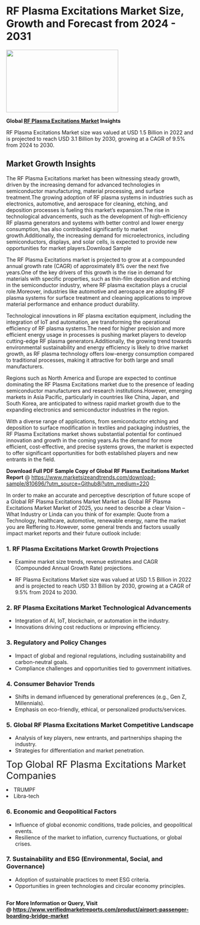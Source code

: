 <H1>RF Plasma Excitations Market Size, Growth and Forecast from 2024 - 2031</H1><img class="aligncenter size-medium wp-image-584254" src="https://thirdeyenews.in/wp-content/uploads/2024/09/Global-Market-Research-300x168.jpeg" alt="" width="300" height="168" /><p><strong>Global&nbsp;<a href="https://www.marketsizeandtrends.com/download-sample/810696/?utm_source=Github8j?utm_medium=220">RF Plasma Excitations Market</a> Insights</strong></p><p>RF Plasma Excitations Market size was valued at USD 1.5 Billion in 2022 and is projected to reach USD 3.1 Billion by 2030, growing at a CAGR of 9.5% from 2024 to 2030.</p><p><h2>Market Growth Insights</h2> <p>The RF Plasma Excitations market has been witnessing steady growth, driven by the increasing demand for advanced technologies in semiconductor manufacturing, material processing, and surface treatment.The growing adoption of RF plasma systems in industries such as electronics, automotive, and aerospace for cleaning, etching, and deposition processes is fueling this market’s expansion.The rise in technological advancements, such as the development of high-efficiency RF plasma generators and systems with better control and lower energy consumption, has also contributed significantly to market growth.Additionally, the increasing demand for microelectronics, including semiconductors, displays, and solar cells, is expected to provide new opportunities for market players.Download Sample</p> <p>The RF Plasma Excitations market is projected to grow at a compounded annual growth rate (CAGR) of approximately 8% over the next five years.One of the key drivers of this growth is the rise in demand for materials with specific properties, such as thin-film deposition and etching in the semiconductor industry, where RF plasma excitation plays a crucial role.Moreover, industries like automotive and aerospace are adopting RF plasma systems for surface treatment and cleaning applications to improve material performance and enhance product durability.</p> <p>Technological innovations in RF plasma excitation equipment, including the integration of IoT and automation, are transforming the operational efficiency of RF plasma systems.The need for higher precision and more efficient energy usage in processes is pushing market players to develop cutting-edge RF plasma generators.Additionally, the growing trend towards environmental sustainability and energy efficiency is likely to drive market growth, as RF plasma technology offers low-energy consumption compared to traditional processes, making it attractive for both large and small manufacturers.</p> <p>Regions such as North America and Europe are expected to continue dominating the RF Plasma Excitations market due to the presence of leading semiconductor manufacturers and research institutions.However, emerging markets in Asia Pacific, particularly in countries like China, Japan, and South Korea, are anticipated to witness rapid market growth due to the expanding electronics and semiconductor industries in the region.</p> <p>With a diverse range of applications, from semiconductor etching and deposition to surface modification in textiles and packaging industries, the RF Plasma Excitations market shows substantial potential for continued innovation and growth in the coming years.As the demand for more efficient, cost-effective, and precise systems grows, the market is expected to offer significant opportunities for both established players and new entrants in the field.</p> <p></p><p><span class=""><strong>Download Full PDF Sample Copy of Global RF Plasma Excitations Market Report</strong> @ <a href="https://www.marketsizeandtrends.com/download-sample/810696/?utm_source=Github8j?utm_medium=220" target="_blank">https://www.marketsizeandtrends.com/download-sample/810696/?utm_source=Github8j?utm_medium=220</a></span></p><p>In order to make an accurate and perceptive description of future scope of a Global&nbsp;RF Plasma Excitations Market Market as Global&nbsp;RF Plasma Excitations Market Market of 2025, you need to describe a clear Vision &ndash; What Industry or Linda can you think of for example: Quote from a Technology, healthcare, automotive, renewable energy, name the market you are Reffering to.However, some general trends and factors usually impact market reports and their future outlook include:</p><h3>1.&nbsp;<strong>RF Plasma Excitations Market Growth Projections</strong></h3><ul><li>Examine market size trends, revenue estimates and CAGR (Compounded Annual Growth Rate) projections.</li><li><p>RF Plasma Excitations Market size was valued at USD 1.5 Billion in 2022 and is projected to reach USD 3.1 Billion by 2030, growing at a CAGR of 9.5% from 2024 to 2030.</p></li></ul><h3>2.&nbsp;<strong>RF Plasma Excitations Market Technological Advancements</strong></h3><ul><li>Integration of AI, IoT, blockchain, or automation in the industry.</li><li>Innovations driving cost reductions or improving efficiency.</li></ul><h3>3.&nbsp;<strong>Regulatory and Policy Changes</strong></h3><ul><li>Impact of global and regional regulations, including sustainability and carbon-neutral goals.</li><li>Compliance challenges and opportunities tied to government initiatives.</li></ul><h3>4.&nbsp;<strong>Consumer Behavior Trends</strong></h3><ul><li>Shifts in demand influenced by generational preferences (e.g., Gen Z, Millennials).</li><li>Emphasis on eco-friendly, ethical, or personalized products/services.</li></ul><h3>5.&nbsp;<strong>Global RF Plasma Excitations Market Competitive Landscape</strong></h3><ul><li>Analysis of key players, new entrants, and partnerships shaping the industry.</li><li>Strategies for differentiation and market penetration.</li></ul><p data-pm-slice="1 1 []"><span style="color: inherit; font-family: inherit; font-size: 25px;">Top Global RF Plasma Excitations Market Companies</span></p><div class="" data-test-id=""><p><li>TRUMPF</li><li> Libra-tech</li></p></div><h3>6.&nbsp;<strong>Economic and Geopolitical Factors</strong></h3><ul><li>Influence of global economic conditions, trade policies, and geopolitical events.</li><li>Resilience of the market to inflation, currency fluctuations, or global crises.</li></ul><h3>7.&nbsp;<strong>Sustainability and ESG (Environmental, Social, and Governance)</strong></h3><ul><li>Adoption of sustainable practices to meet ESG criteria.</li><li>Opportunities in green technologies and circular economy principles.</li></ul><h2><strong style="font-size: 14px;">For More Information or Query, Visit @&nbsp;</strong><a style="background-color: #ffffff; font-size: 14px;" href="https://www.marketsizeandtrends.com/report/rf-plasma-excitations-market/" target="_blank">https://www.verifiedmarketreports.com/product/airport-passenger-boarding-bridge-market</a></h2>